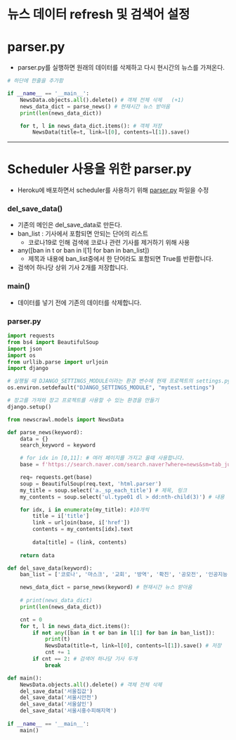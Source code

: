 # 뉴스 데이터 refresh 및 검색어 설정

# parser.py

- parser.py를 실행하면 원래의 데이터를 삭제하고 다시 현시간의 뉴스를 가져온다.

```python
# 하단에 한줄을 추가함

if __name__ == '__main__':
    NewsData.objects.all().delete() # 객체 전체 삭제   (+1)
    news_data_dict = parse_news() # 현재시간 뉴스 받아옴
    print(len(news_data_dict))

    for t, l in news_data_dict.items(): # 객체 저장
        NewsData(title=t, link=l[0], contents=l[1]).save()
```

---

# Scheduler 사용을 위한 parser.py

- Heroku에 배포하면서 scheduler를 사용하기 위해 [parser.py](http://parser.py) 파일을 수정

### del_save_data()

- 기존의 메인은 del_save_data로 만든다.
- ban_list  : 기사에서 포함되면 안되는 단어의 리스트
    - 코로나19로 인해 검색에 코로나 관련 기사를 제거하기 위해 사용
- any([ban in t or ban in l[1] for ban in ban_list])
    - 제목과 내용에 ban_list중에서 한 단어라도 포함되면 True를 반환합니다.
- 검색어 하나당 상위 기사 2개를 저장합니다.

### main()

- 데이터를 넣기 전에 기존의 데이터를 삭제합니다.

### parser.py

```python
import requests
from bs4 import BeautifulSoup
import json
import os
from urllib.parse import urljoin
import django

# 실행될 때 DJANGO_SETTINGS_MODULE이라는 환경 변수에 현재 프로젝트의 settings.py파일 경로를 등록
os.environ.setdefault("DJANGO_SETTINGS_MODULE", "mytest.settings")

# 장고를 가져와 장고 프로젝트를 사용할 수 있는 환경을 만들기
django.setup()

from newscrawl.models import NewsData

def parse_news(keyword):
    data = {}
    search_keyword = keyword

    # for idx in [0,11]: # 여러 페이지를 가지고 올때 사용합니다.
    base = f'https://search.naver.com/search.naver?where=news&sm=tab_jum&query={search_keyword}&start={0}'

    req= requests.get(base)
    soup = BeautifulSoup(req.text, 'html.parser')
    my_title = soup.select('a._sp_each_title') # 제목, 링크
    my_contents = soup.select('ul.type01 dl > dd:nth-child(3)') # 내용

    for idx, i in enumerate(my_title): #10개씩
        title = i['title']
        link = urljoin(base, i['href'])
        contents = my_contents[idx].text
        
        data[title] = (link, contents)
        
    return data

def del_save_data(keyword):
    ban_list = ['코로나', '마스크', '교회', '방역', '확진', '공모전', '인공지능']

    news_data_dict = parse_news(keyword) # 현재시간 뉴스 받아옴
    
    # print(news_data_dict)
    print(len(news_data_dict))

    cnt = 0
    for t, l in news_data_dict.items():
        if not any([ban in t or ban in l[1] for ban in ban_list]):
            print(t)
            NewsData(title=t, link=l[0], contents=l[1]).save() # 저장
            cnt += 1
        if cnt == 2: # 검색어 하나당 기사 두개
            break

def main():
    NewsData.objects.all().delete() # 객체 전체 삭제
    del_save_data('서울집값')
    del_save_data('서울시안전')
    del_save_data('서울살인')
    del_save_data('서울시홍수피해지역')
    
if __name__ == '__main__':
    main()
```